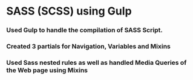 # SASS (SCSS) using Gulp

### Used Gulp to handle the compilation of SASS Script. 

### Created 3 partials for Navigation, Variables and Mixins

### Used Sass nested rules as well as handled Media Queries of the Web page using Mixins
